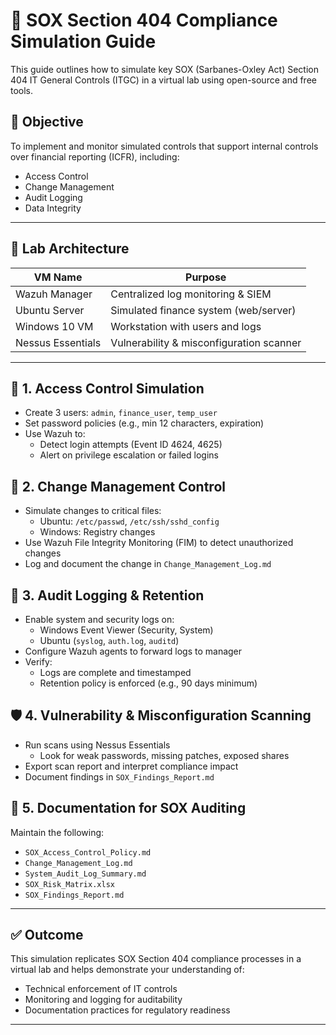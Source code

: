 # 🧾 SOX Section 404 Compliance Simulation Guide

This guide outlines how to simulate key SOX (Sarbanes-Oxley Act) Section 404 IT General Controls (ITGC) in a virtual lab using open-source and free tools.

## 🎯 Objective
To implement and monitor simulated controls that support internal controls over financial reporting (ICFR), including:
- Access Control
- Change Management
- Audit Logging
- Data Integrity

---

## 🧱 Lab Architecture

| VM Name           | Purpose                                 |
|------------------|------------------------------------------|
| Wazuh Manager     | Centralized log monitoring & SIEM       |
| Ubuntu Server     | Simulated finance system (web/server)   |
| Windows 10 VM     | Workstation with users and logs         |
| Nessus Essentials | Vulnerability & misconfiguration scanner|

---

## 🔐 1. Access Control Simulation

- Create 3 users: `admin`, `finance_user`, `temp_user`
- Set password policies (e.g., min 12 characters, expiration)
- Use Wazuh to:
  - Detect login attempts (Event ID 4624, 4625)
  - Alert on privilege escalation or failed logins

## 🔁 2. Change Management Control

- Simulate changes to critical files:
  - Ubuntu: `/etc/passwd`, `/etc/ssh/sshd_config`
  - Windows: Registry changes
- Use Wazuh File Integrity Monitoring (FIM) to detect unauthorized changes
- Log and document the change in `Change_Management_Log.md`

## 🧾 3. Audit Logging & Retention

- Enable system and security logs on:
  - Windows Event Viewer (Security, System)
  - Ubuntu (`syslog`, `auth.log`, `auditd`)
- Configure Wazuh agents to forward logs to manager
- Verify:
  - Logs are complete and timestamped
  - Retention policy is enforced (e.g., 90 days minimum)

## 🛡️ 4. Vulnerability & Misconfiguration Scanning

- Run scans using Nessus Essentials
  - Look for weak passwords, missing patches, exposed shares
- Export scan report and interpret compliance impact
- Document findings in `SOX_Findings_Report.md`

## 📝 5. Documentation for SOX Auditing

Maintain the following:
- `SOX_Access_Control_Policy.md`
- `Change_Management_Log.md`
- `System_Audit_Log_Summary.md`
- `SOX_Risk_Matrix.xlsx`
- `SOX_Findings_Report.md`

---

## ✅ Outcome
This simulation replicates SOX Section 404 compliance processes in a virtual lab and helps demonstrate your understanding of:
- Technical enforcement of IT controls
- Monitoring and logging for auditability
- Documentation practices for regulatory readiness

---



